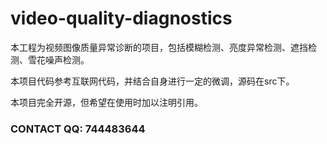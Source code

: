 # video-quality-diagnostics

本工程为视频图像质量异常诊断的项目，包括模糊检测、亮度异常检测、遮挡检测、雪花噪声检测。

本项目代码参考互联网代码，并结合自身进行一定的微调，源码在src下。

本项目完全开源，但希望在使用时加以注明引用。

### CONTACT QQ: 744483644
